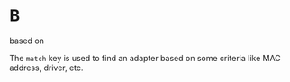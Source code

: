 # B

based on

The `match` key is used to find an adapter based on some criteria like MAC address, driver, etc.

